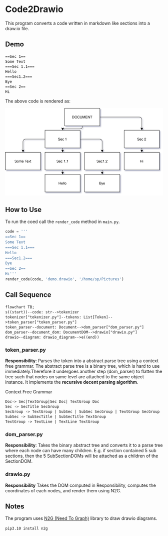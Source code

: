 # Code2Drawio
This program converts a code written in markdown like sections into a draw.io file.

## Demo
```
==Sec 1==
Some Text
===Sec 1.1===
Hello
===Sec1.2===
Bye
==Sec 2==
Hi
```
The above code is rendered as:

![Demo Diagram](./demo_diagram.svg)

## How to Use
To run the coed call the `render_code` method in `main.py`.
```python
code = '''
==Sec 1==
Some Text
===Sec 1.1===
Hello
===Sec1.2===
Bye
==Sec 2==
Hi'''
render_code(code, 'demo.drawio', '/home/sp/Pictures')
````

## Call Sequence

```mermaid
flowchart TB;
s((start))--code: str-->tokenizer
tokenizer["tokenizer.py"]--tokens: List[Token]-->token_parser["token_parser.py"]
token_parser--document: Document-->dom_parser["dom_parser.py"]
dom_parser--document_dom: DocumentDOM-->drawio["drawio.py"]
drawio--diagram: drawio_diagram-->e((end))
```
### token_parser.py
**Responsibility**: Parses the token into a abstract parse tree using a context free grammar. The abstract parse tree is a binary tree, which is hard to use immediately.Therefore it undergoes another step (dom_parser) to flatten the tree such that nodes on same level are attached to the same object instance. It implements the **recursive decent parsing algorithm**.

Context Free Grammar
```
Doc-> Sec|TextGroup|Sec Doc| TextGroup Doc
Sec -> SecTitle SecGroup
SecGroup -> TextGroup | SubSec | SubSec SecGroup | TextGroup SecGroup
SubSec -> SubSecTitle | SubSecTitle TextGroup
TextGroup -> TextLine | TextLine TextGroup
```
### dom_parser.py
**Responsibility**: Takes the binary abstract tree and converts it to a parse tree where each node can have many children.
E.g. if section contained 5 sub sections, then the 5 SubSectionDOMs will be attached as a children of the SectionDOM.

### drawio.py
**Responsibility** Takes the DOM computed in Responsibility, computes the coordinates of each nodes, and render them using N2G.
## Notes
The program uses [N2G (Need To Graph)](https://github.com/dmulyalin/N2G) library to draw drawio diagrams.

```pip3.10 install n2g```